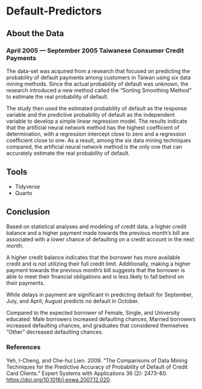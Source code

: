 # Default-Predictors

## About the Data

### April 2005 — September 2005 Taiwanese Consumer Credit Payments

The data-set was acquired from a research that focused on predicting the probability of default payments among customers in Taiwan using six data mining methods. Since the actual probability of default was unknown, the research introduced a new method called the “Sorting Smoothing Method” to estimate the real probability of default.

The study then used the estimated probability of default as the response variable and the predictive probability of default as the independent variable to develop a simple linear regression model. The results indicate that the artificial neural network method has the highest coefficient of determination, with a regression intercept close to zero and a regression coefficient close to one. As a result, among the six data mining techniques compared, the artificial neural network method is the only one that can accurately estimate the real probability of default.

## Tools
- Tidyverse
- Quarto

## Conclusion

Based on statistical analyses and modeling of credit data, a higher credit balance and a higher payment made towards the previous month’s bill are associated with a lower chance of defaulting on a credit account in the next month.

A higher credit balance indicates that the borrower has more available credit and is not utilizing their full credit limit. Additionally, making a higher payment towards the previous month’s bill suggests that the borrower is able to meet their financial obligations and is less likely to fall behind on their payments.

While delays in payment are significant in predicting default for September, July, and April; August predicts no default in October.

Compared to the expected borrower of Female, Single, and University educated: Male borrowers increased defaulting chances, Married borrowers increased defaulting chances, and graduates that considered themselves “Other” decreased defaulting chances.

### References

Yeh, I-Cheng, and Che-hui Lien. 2009. “The Comparisons of Data Mining Techniques for the Predictive Accuracy of Probability of Default of Credit Card Clients.” Expert Systems with Applications 36 (2): 2473–80. https://doi.org/10.1016/j.eswa.2007.12.020.
